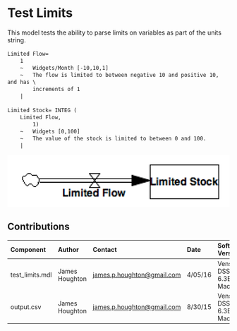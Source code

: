 Test Limits
===========

This model tests the ability to parse limits on variables as part of the units string.

```
Limited Flow=
	1
	~	Widgets/Month [-10,10,1]
	~	The flow is limited to between negative 10 and positive 10, and has \
		increments of 1
	|

Limited Stock= INTEG (
	Limited Flow,
		1)
	~	Widgets [0,100]
	~	The value of the stock is limited to between 0 and 100.
	|
```



![Vensim screenshot](vensim_screenshot.png)


Contributions
-------------

| Component                         | Author          | Contact                    | Date    | Software Version        |
|:--------------------------------- |:--------------- |:-------------------------- |:------- |:----------------------- |
| test_limits.mdl                   | James Houghton  | james.p.houghton@gmail.com | 4/05/16 | Vensim DSS 6.3E for Mac  |
| output.csv                        | James Houghton  | james.p.houghton@gmail.com | 8/30/15 | Vensim DSS 6.3E for Mac  |
